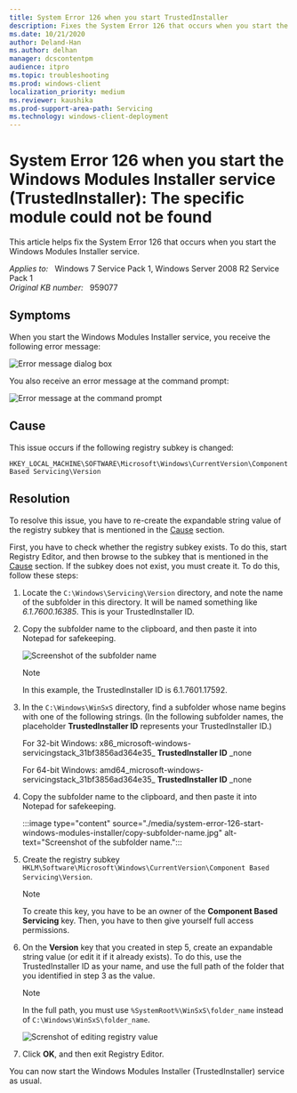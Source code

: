 ```yaml
---
title: System Error 126 when you start TrustedInstaller
description: Fixes the System Error 126 that occurs when you start the Windows Modules Installer service.
ms.date: 10/21/2020
author: Deland-Han
ms.author: delhan
manager: dcscontentpm
audience: itpro
ms.topic: troubleshooting
ms.prod: windows-client
localization_priority: medium
ms.reviewer: kaushika
ms.prod-support-area-path: Servicing
ms.technology: windows-client-deployment 
---
```

# System Error 126 when you start the Windows Modules Installer service (TrustedInstaller): The specific module could not be found

This article helps fix the System Error 126 that occurs when you start the Windows Modules Installer service.

_Applies to:_ &nbsp; Windows 7 Service Pack 1, Windows Server 2008 R2 Service Pack 1  
_Original KB number:_ &nbsp; 959077

## Symptoms

When you start the Windows Modules Installer service, you receive the following error message:

![Error message dialog box](./media/system-error-126-start-windows-modules-installer/error-message-dialog.jpg)

You also receive an error message at the command prompt:

![Error message at the command prompt](./media/system-error-126-start-windows-modules-installer/error-in-command-prompt.jpg)

## Cause

This issue occurs if the following registry subkey is changed:

`HKEY_LOCAL_MACHINE\SOFTWARE\Microsoft\Windows\CurrentVersion\Component Based Servicing\Version`

## Resolution

To resolve this issue, you have to re-create the expandable string value of the registry subkey that is mentioned in the [Cause](#cause) section.

First, you have to check whether the registry subkey exists. To do this, start Registry Editor, and then browse to the subkey that is mentioned in the [Cause](#cause) section. If the subkey does not exist, you must create it. To do this, follow these steps:

1. Locate the `C:\Windows\Servicing\Version` directory, and note the name of the subfolder in this directory. It will be named something like *6.1.7600.16385*. This is your TrustedInstaller ID.

2. Copy the subfolder name to the clipboard, and then paste it into Notepad for safekeeping.

    ![Screenshot of the subfolder name](./media/system-error-126-start-windows-modules-installer/paste-subfolder-name-to-notepad.jpg)

    > [!NOTE]
    > In this example, the TrustedInstaller ID is 6.1.7601.17592.

3. In the `C:\Windows\WinSxS` directory, find a subfolder whose name begins with one of the following strings. (In the following subfolder names, the placeholder **TrustedInstaller ID** represents your TrustedInstaller ID.)

    For 32-bit Windows: x86_microsoft-windows-servicingstack_31bf3856ad364e35_ **TrustedInstaller ID** _none

    For 64-bit Windows: amd64_microsoft-windows-servicingstack_31bf3856ad364e35_ **TrustedInstaller ID** _none

4. Copy the subfolder name to the clipboard, and then paste it into Notepad for safekeeping.

    :::image type="content" source="./media/system-error-126-start-windows-modules-installer/copy-subfolder-name.jpg" alt-text="Screenshot of the subfolder name.":::

5. Create the registry subkey `HKLM\Software\Microsoft\Windows\CurrentVersion\Component Based Servicing\Version`.

    > [!NOTE]
    > To create this key, you have to be an owner of the **Component Based Servicing** key. Then, you have to then give yourself full access permissions.

6. On the **Version** key that you created in step 5, create an expandable string value (or edit it if it already exists). To do this, use the TrustedInstaller ID as your name, and use the full path of the folder that you identified in step 3 as the value.

    > [!NOTE]
    > In the full path, you must use `%SystemRoot%\WinSxS\folder_name` instead of `C:\Windows\WinSxS\folder_name`.

    ![Screnshot of editing registry value](./media/system-error-126-start-windows-modules-installer/create-registry-key.jpg)

7. Click **OK**, and then exit Registry Editor.

You can now start the Windows Modules Installer (TrustedInstaller) service as usual.
